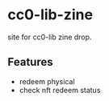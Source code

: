 # cc0-lib-zine

site for cc0-lib zine drop.

## Features

- redeem physical
- check nft redeem status
